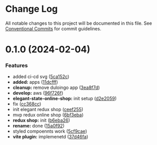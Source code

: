 # Change Log

All notable changes to this project will be documented in this file.
See [Conventional Commits](https://conventionalcommits.org) for commit guidelines.

# 0.1.0 (2024-02-04)

### Features

-   added ci-cd svg ([5ca152c](https://github.com/paulAlexSerban/wbk--reactjs-playground--typescript/commit/5ca152cfa6dc2b1548b7c2ed48d33d5debae9db7))
-   **added:** apps ([11dcfff](https://github.com/paulAlexSerban/wbk--reactjs-playground--typescript/commit/11dcfffcaab37b030fe7a13b728a76141978fa40))
-   **cleanup:** remove duloingo app ([3ea8f7d](https://github.com/paulAlexSerban/wbk--reactjs-playground--typescript/commit/3ea8f7d47da9759c9ea8f62599a8aa4250b38c3c))
-   **develop:** aws ([96f726f](https://github.com/paulAlexSerban/wbk--reactjs-playground--typescript/commit/96f726f064733ad5ee05405640fc2b69ff8c6f8f))
-   **elegant-state-online-shop:** init setup ([d2e2059](https://github.com/paulAlexSerban/wbk--reactjs-playground--typescript/commit/d2e2059709846503f25997706f09122292aa5010))
-   fix ([cc368cc](https://github.com/paulAlexSerban/wbk--reactjs-playground--typescript/commit/cc368cc5b544cbb8c155359397154df97c467241))
-   init elegant redux shop ([ceef255](https://github.com/paulAlexSerban/wbk--reactjs-playground--typescript/commit/ceef255ab872a57b651afbb4d923649cf25f8ad6))
-   mvp redux online shop ([6bf3eba](https://github.com/paulAlexSerban/wbk--reactjs-playground--typescript/commit/6bf3eba303a0ff4dd6bb0725d8efb376614986ed))
-   **redux shop:** init ([b6eba26](https://github.com/paulAlexSerban/wbk--reactjs-playground--typescript/commit/b6eba26daf93abcd5fdd15844154eb0f06086318))
-   **rename:** done ([15a0f92](https://github.com/paulAlexSerban/wbk--reactjs-playground--typescript/commit/15a0f92f47690da6021269d43d7489cb72cdc514))
-   styled compoennts work ([5cf9cae](https://github.com/paulAlexSerban/wbk--reactjs-playground--typescript/commit/5cf9cae09ec5f9b36f10b44435678947f4bb2f7e))
-   **vite plugin:** implemenetd ([37d46fa](https://github.com/paulAlexSerban/wbk--reactjs-playground--typescript/commit/37d46fa94fb78ec7126690f942429a51d9ed511e))
